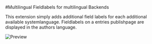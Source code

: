 #Multilingual Fieldlabels for multilingual Backends

This extension simply adds additional field labels for each additional
available systemlanguage. Fieldlabels on a entries publishpage are displayed in
the authors language.


![Preview](http://http://dev.thomas-appel.com/symphony/assets/sym_mlfl_tabs.png)

